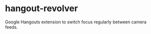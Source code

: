 hangout-revolver
================

Google Hangouts extension to switch focus regularly between camera feeds.
